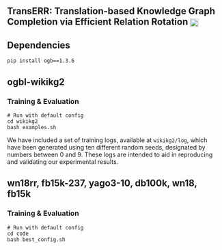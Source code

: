 ## TransERR: Translation-based Knowledge Graph Completion via Efficient Relation Rotation <img src="https://pytorch.org/assets/images/logo-dark.svg" height = "20" align=center />


## Dependencies
```
pip install ogb==1.3.6
```

## ogbl-wikikg2

### Training & Evaluation
```
# Run with default config 
cd wikikg2
bash examples.sh
```
We have included a set of training logs, available at ```wikikg2/log```, which have been generated using ten different random seeds, designated by numbers between 0 and 9. These logs are intended to aid in reproducing and validating our experimental results.


## wn18rr, fb15k-237, yago3-10, db100k, wn18, fb15k

### Training & Evaluation

```
# Run with default config
cd code
bash best_config.sh
```

